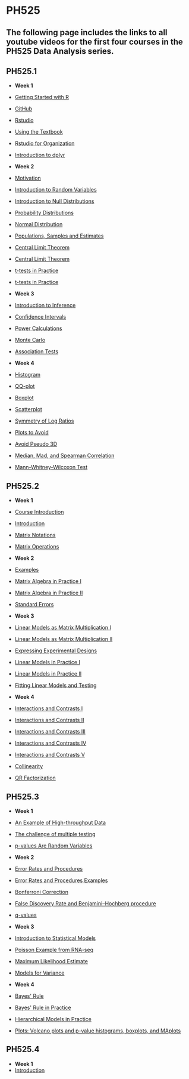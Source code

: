 # PH525
## The following page includes the links to all youtube videos for the first four courses in the PH525 Data Analysis series. 

## PH525.1
* **Week 1** 
* [Getting Started with R](https://www.youtube.com/watch?v=p8F_wreHTzw)
* [GitHub](https://www.youtube.com/watch?v=HSXwLm6txoo)
* [Rstudio](https://www.youtube.com/watch?v=YgqxQFQf1qg)
* [Using the Textbook](https://www.youtube.com/watch?v=2WwYshzkfhA)
* [Rstudio for Organization](https://www.youtube.com/watch?v=8WmCLs3UUno)
* [Introduction to dplyr](https://www.youtube.com/watch?v=DeDMSyiqHc4)

* **Week 2** 
* [Motivation](https://www.youtube.com/watch?v=6nvhFgmrvLE)
* [Introduction to Random Variables](https://www.youtube.com/watch?v=AxJf1nXrW8U)
* [Introduction to Null Distributions](https://www.youtube.com/watch?v=G5ZjYy1vS8k)
* [Probability Distributions](https://www.youtube.com/watch?v=govBS0uJ9GA)
* [Normal Distribution](https://www.youtube.com/watch?v=fwaxgik7aj4)
* [Populations, Samples and Estimates](https://www.youtube.com/watch?v=99WNX608k0Y)
* [Central Limit Theorem](https://www.youtube.com/watch?v=aYA8ZG-ltqQ)
* [Central Limit Theorem](https://www.youtube.com/watch?v=QOeoxOgYpzU)
* [t-tests in Practice](https://www.youtube.com/watch?v=KEMJIG2gOv4)
* [t-tests in Practice](https://www.youtube.com/watch?v=IzFDBnbhDbA)

* **Week 3** 
* [Introduction to Inference](https://www.youtube.com/watch?v=Os5ph7S06_A)
* [Confidence Intervals](https://www.youtube.com/watch?v=XnATNhJrX8U)
* [Power Calculations](https://www.youtube.com/watch?v=UV03oh4I55w)
* [Monte Carlo](https://www.youtube.com/watch?v=HMkuyuP-jsI)
* [Association Tests](https://www.youtube.com/watch?v=h8Rn7rr9M34)

* **Week 4** 
* [Histogram](https://www.youtube.com/watch?v=UaXYRf6qtEg)
* [QQ-plot](https://www.youtube.com/watch?v=5F62EwMF26c)
* [Boxplot](https://www.youtube.com/watch?v=Hh-Pd23OmVo)
* [Scatterplot](https://www.youtube.com/watch?v=dmJzInKpuRE)
* [Symmetry of Log Ratios](https://www.youtube.com/watch?v=kxW4bCrYvco)
* [Plots to Avoid](https://www.youtube.com/watch?v=p-dYnSbBTa8)
* [Avoid Pseudo 3D](https://www.youtube.com/watch?v=15dRwC-gP0Q)
* [Median, Mad, and Spearman Correlation](https://www.youtube.com/watch?v=vLDxz51pLZQ)
* [Mann-Whitney-Wilcoxon Test](https://www.youtube.com/watch?v=3WKOnz6L1Fc)


## PH525.2
* **Week 1** 
* [Course Introduction](https://www.youtube.com/watch?v=aP61q-LoerI)
* [Introduction](https://www.youtube.com/watch?v=tPlHbAHVqFQ)
* [Matrix Notations](https://www.youtube.com/watch?v=EaYkxUwEB-Q)
* [Matrix Operations](https://www.youtube.com/watch?v=-5uvdduYNJM)

* **Week 2** 
* [Examples](https://www.youtube.com/watch?v=FAP7fYbZF0Y)
* [Matrix Algebra in Practice I](https://www.youtube.com/watch?v=LniqeWOfTQo)
* [Matrix Algebra in Practice II](https://www.youtube.com/watch?v=eRXzsXh78rE)
* [Standard Errors](https://www.youtube.com/watch?v=9rm-y_iYbnw)

* **Week 3**
* [Linear Models as Matrix Multiplication I](https://www.youtube.com/watch?v=gP7mgpli5t4)
* [Linear Models as Matrix Multiplication II](https://www.youtube.com/watch?v=pw7I70rlkdM)
* [Expressing Experimental Designs](https://www.youtube.com/watch?v=KpSS2e4Y24w)
* [Linear Models in Practice I](https://www.youtube.com/watch?v=xCdSyc3K3Ew)
* [Linear Models in Practice II](https://www.youtube.com/watch?v=Opa8i0QxKCo)
* [Fitting Linear Models and Testing](https://www.youtube.com/watch?v=TSOzvcAgV70)

* **Week 4**
* [Interactions and Contrasts I](https://www.youtube.com/watch?v=Wa1QkyF4peU)
* [Interactions and Contrasts II](https://www.youtube.com/watch?v=ZU5jb86vXag)
* [Interactions and Contrasts III](https://www.youtube.com/watch?v=wSJ3yuPiAbg)
* [Interactions and Contrasts IV](https://www.youtube.com/watch?v=bBmhUyOmeZc)
* [Interactions and Contrasts V](https://www.youtube.com/watch?v=pTPxxU6Zslc)
* [Collinearity](https://www.youtube.com/watch?v=dyzbzbUHZHY)
* [QR Factorization](https://www.youtube.com/watch?v=yL3lrirzNnQ)

## PH525.3
* **Week 1**
* [An Example of High-throughput Data](https://www.youtube.com/watch?v=ujAU9T9QX24)
* [The challenge of multiple testing](https://www.youtube.com/watch?v=yobqXdAts14)
* [p-values Are Random Variables](https://www.youtube.com/watch?v=EASx5PljTW8)

* **Week 2**
* [Error Rates and Procedures](https://www.youtube.com/watch?v=r_pjo-kuotQ)
* [Error Rates and Procedures Examples](https://www.youtube.com/watch?v=pn3UllO26FE)
* [Bonferroni Correction](https://www.youtube.com/watch?v=X6R1pptBHZA)
* [False Discovery Rate and Benjamini–Hochberg procedure](https://www.youtube.com/watch?v=ylKVIye4d_c)
* [q-values](https://www.youtube.com/watch?v=tomS-c321rI)

* **Week 3**
* [Introduction to Statistical Models](https://www.youtube.com/watch?v=G0kHJgp4WHI)
* [Poisson Example from RNA-seq](https://www.youtube.com/watch?v=KuxRYdG1EdQ)
* [Maximum Likelihood Estimate](ttps://www.youtube.com/watch?v=5gRv65ULTYI)
* [Models for Variance](https://www.youtube.com/watch?v=GCxezZ6iI6I)

* **Week 4**
* [Bayes' Rule](https://www.youtube.com/watch?v=ea8V_J1fS7o)
* [Bayes' Rule in Practice](https://www.youtube.com/watch?v=TdfedTLc-nI)
* [Hierarchical Models in Practice](https://www.youtube.com/watch?v=FNyoM_PFf54)
* [Plots: Volcano plots and p-value histograms, boxplots, and MAplots](https://www.youtube.com/watch?v=XeZpS07sLrQ)

## PH525.4
* **Week 1**
* [Introduction](https://www.youtube.com/watch?v=sBgMdGUTYWY)
